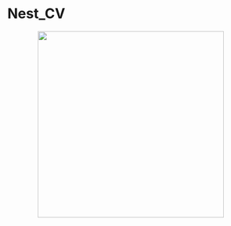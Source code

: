 # Nest_CV

<div align="center">
<img src="https://github.com/TakumaTakami/Nest_CV/blob/images/img1.png" width="380px" class="imgs">
</div>
